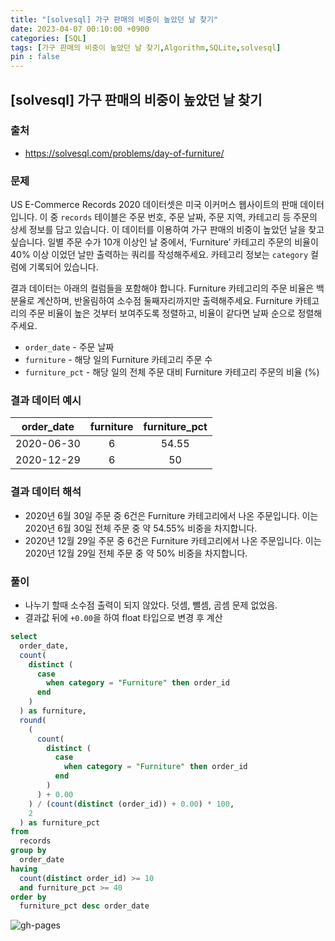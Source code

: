 ```yaml
---
title: "[solvesql] 가구 판매의 비중이 높았던 날 찾기"
date: 2023-04-07 00:10:00 +0900
categories: [SQL]
tags: [가구 판매의 비중이 높았던 날 찾기,Algorithm,SQLite,solvesql]
pin : false
---
```


## [solvesql] 가구 판매의 비중이 높았던 날 찾기

### 출처
- <a href="https://solvesql.com/problems/day-of-furniture/" target="_blank"> https://solvesql.com/problems/day-of-furniture/ </a>

### 문제

US E-Commerce Records 2020 데이터셋은 미국 이커머스 웹사이트의 판매 데이터 입니다. 이 중 `records` 테이블은 주문 번호, 주문 날짜, 주문 지역, 카테고리 등 주문의 상세 정보를 담고 있습니다. 이 데이터를 이용하여 가구 판매의 비중이 높았던 날을 찾고 싶습니다. 일별 주문 수가 10개 이상인 날 중에서, ‘Furniture’ 카테고리 주문의 비율이 40% 이상 이었던 날만 출력하는 쿼리를 작성해주세요. 카테고리 정보는 `category` 컬럼에 기록되어 있습니다.

결과 데이터는 아래의 컬럼들을 포함해야 합니다. Furniture 카테고리의 주문 비율은 백분율로 계산하며, 반올림하여 소수점 둘째자리까지만 출력해주세요. Furniture 카테고리의 주문 비율이 높은 것부터 보여주도록 정렬하고, 비율이 같다면 날짜 순으로 정렬해주세요.

- `order_date` - 주문 날짜
- `furniture` - 해당 일의 Furniture 카테고리 주문 수
- `furniture_pct` - 해당 일의 전체 주문 대비 Furniture 카테고리 주문의 비율 (%)

### 결과 데이터 예시

|order_date|furniture|furniture_pct|
|:--:|:--:|:--:|
|2020-06-30|6|54.55|
|2020-12-29|6|50|

### 결과 데이터 해석
- 2020년 6월 30일 주문 중 6건은 Furniture 카테고리에서 나온 주문입니다. 이는 2020년 6월 30일 전체 주문 중 약 54.55% 비중을 차지합니다.
- 2020년 12월 29일 주문 중 6건은 Furniture 카테고리에서 나온 주문입니다. 이는 2020년 12월 29일 전체 주문 중 약 50% 비중을 차지합니다.

### 풀이
- 나누기 할때 소수점 출력이 되지 않았다. 덧셈, 뺄셈, 곰셈 문제 없었음.
- 결과값 뒤에 `+0.00`을 하여 float 타입으로 변경 후 계산

```sql
select
  order_date,
  count(
    distinct (
      case
        when category = "Furniture" then order_id
      end
    )
  ) as furniture,
  round(
    (
      count(
        distinct (
          case
            when category = "Furniture" then order_id
          end
        )
      ) + 0.00
    ) / (count(distinct (order_id)) + 0.00) * 100,
    2
  ) as furniture_pct
from
  records
group by
  order_date
having
  count(distinct order_id) >= 10
  and furniture_pct >= 40
order by
  furniture_pct desc order_date
```

![gh-pages](../../../assets/img/favicons/android-chrome-256x256.png)
